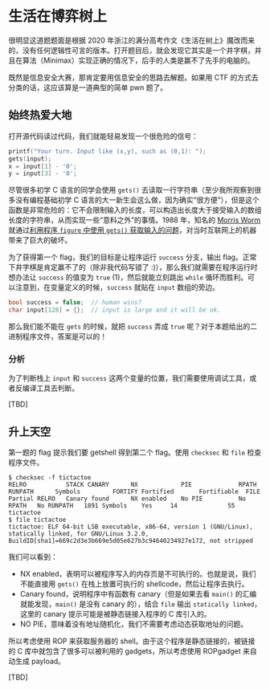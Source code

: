 # 生活在博弈树上

很明显这道题题面是根据 2020 年浙江的满分高考作文《生活在树上》魔改而来的，没有任何逻辑性可言的版本。打开题目后，就会发现它其实是一个井字棋，并且在算法（Minimax）实现正确的情况下，后手的人类是赢不了先手的电脑的。

既然是信息安全大赛，那肯定要用信息安全的思路去解题。如果用 CTF 的方式去分类的话，这应该算是一道典型的简单 pwn 题了。

## 始终热爱大地

打开源代码读过代码，我们就能轻易发现一个很危险的信号：

```c
printf("Your turn. Input like (x,y), such as (0,1): ");
gets(input);
x = input[1] - '0';
y = input[3] - '0';
```

尽管很多初学 C 语言的同学会使用 `gets()` 去读取一行字符串（至少我所观察到很多没有编程基础初学 C 语言的大一新生会这么做，因为确实“很方便”），但是这个函数是非常危险的：它不会限制输入的长度，可以构造出长度大于接受输入的数组长度的字符串，从而实现一些“意料之外”的事情。1988 年，知名的 [Morris Worm](https://en.wikipedia.org/wiki/Morris_worm) 就通过[利用程序 `figure` 中使用 `gets()` 获取输入的问题](http://www.cs.unc.edu/~jeffay/courses/nidsS05/attacks/seely-RTMworm-89.html#p4.5.2)，对当时互联网上的机器带来了巨大的破坏。

为了获得第一个 flag，我们的目标是让程序运行 `success` 分支，输出 flag。正常下井字棋是肯定赢不了的（除非我代码写错了 :)），那么我们就需要在程序运行时想办法让 `success` 的值变为 `true` (1)，然后就能立刻跳出 `while` 循环而胜利。可以注意到，在变量定义的时候，`success` 就贴在 `input` 数组的旁边。

```c
bool success = false;  // human wins?
char input[128] = {};  // input is large and it will be ok.
```

那么我们能不能在 `gets` 的时候，就把 `success` 弄成 `true` 呢？对于本题给出的二进制程序文件，答案是可以的！

### 分析

为了判断栈上 `input` 和 `success` 这两个变量的位置，我们需要使用调试工具，或者反编译工具去判断。

[TBD]


## 升上天空

第一题的 flag 提示我们要 getshell 得到第二个 flag。使用 `checksec` 和 `file` 检查程序文件。

```shell
$ checksec -f tictactoe
RELRO           STACK CANARY      NX            PIE             RPATH      RUNPATH      Symbols         FORTIFY Fortified       Fortifiable  FILE
Partial RELRO   Canary found      NX enabled    No PIE          No RPATH   No RUNPATH   1891 Symbols    Yes     14              55      tictactoe
$ file tictactoe
tictactoe: ELF 64-bit LSB executable, x86-64, version 1 (GNU/Linux), statically linked, for GNU/Linux 3.2.0, BuildID[sha1]=669c2d3e3b669e5d05e627b3c94640234927e172, not stripped
```

我们可以看到：

- NX enabled，表明可以被程序写入的内存页是不可执行的。也就是说，我们不能直接用 `gets()` 在栈上放置可执行的 shellcode，然后让程序去执行。
- Canary found，说明程序中有函数有 canary（但是如果去看 `main()` 的汇编就能发现，`main()` 是没有 canary 的），结合 `file` 输出 `statically linked`，这里的 canary 提示可能是被静态链接入程序的 C 库引入的。
- NO PIE，意味着没有地址随机化，我们不需要考虑动态获取地址的问题。

所以考虑使用 ROP 来获取服务器的 shell。由于这个程序是静态链接的，被链接的 C 库中就包含了很多可以被利用的 gadgets，所以考虑使用 ROPgadget 来自动生成 payload。

[TBD]